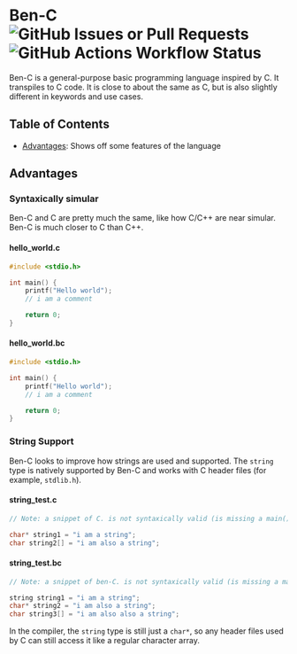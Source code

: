 # Ben-C ![GitHub Issues or Pull Requests](https://img.shields.io/github/issues/btd2010/benc) ![GitHub Actions Workflow Status](https://img.shields.io/github/actions/workflow/status/btd2010/benc/make.yml)
Ben-C is a general-purpose basic programming language inspired by C. It transpiles to C code. It is close to about the same as C, but is also slightly different in keywords and use cases.

## Table of Contents
- [Advantages](#advantages): Shows off some features of the language

## Advantages
### Syntaxically simular
Ben-C and C are pretty much the same, like how C/C++ are near simular. Ben-C is much closer to C than C++.
#### hello_world.c
```c
#include <stdio.h>

int main() {
    printf("Hello world");
    // i am a comment

    return 0;
}
```
#### hello_world.bc
```c
#include <stdio.h>

int main() {
    printf("Hello world");
    // i am a comment

    return 0;
}
```
### String Support
Ben-C looks to improve how strings are used and supported. The ``string`` type is natively supported by Ben-C and works with C header files (for example, ``stdlib.h``).
#### string_test.c
```c
// Note: a snippet of C. is not syntaxically valid (is missing a main())

char* string1 = "i am a string";
char string2[] = "i am also a string";
```
#### string_test.bc
```c
// Note: a snippet of ben-C. is not syntaxically valid (is missing a main())

string string1 = "i am a string";
char* string2 = "i am also a string";
char string3[] = "i am also also a string";
```
In the compiler, the ``string`` type is still just a ``char*``, so any header files used by C can still access it like a regular character array.

